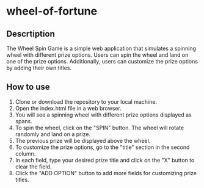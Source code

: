 # wheel-of-fortune

## Descrtiption

The Wheel Spin Game is a simple web application that simulates a spinning wheel with different prize options. Users can spin the wheel and land on one of the prize options. Additionally, users can customize the prize options by adding their own titles.

## How to use

1. Clone or download the repository to your local machine.
2. Open the index.html file in a web browser.
3. You will see a spinning wheel with different prize options displayed as spans.
4. To spin the wheel, click on the "SPIN" button. The wheel will rotate randomly and land on a prize.
5. The previous prize will be displayed above the wheel.
6. To customize the prize options, go to the "title" section in the second column.
7. In each field, type your desired prize title and click on the "X" button to clear the field.
8. Click the "ADD OPTION" button to add more fields for customizing prize titles.

